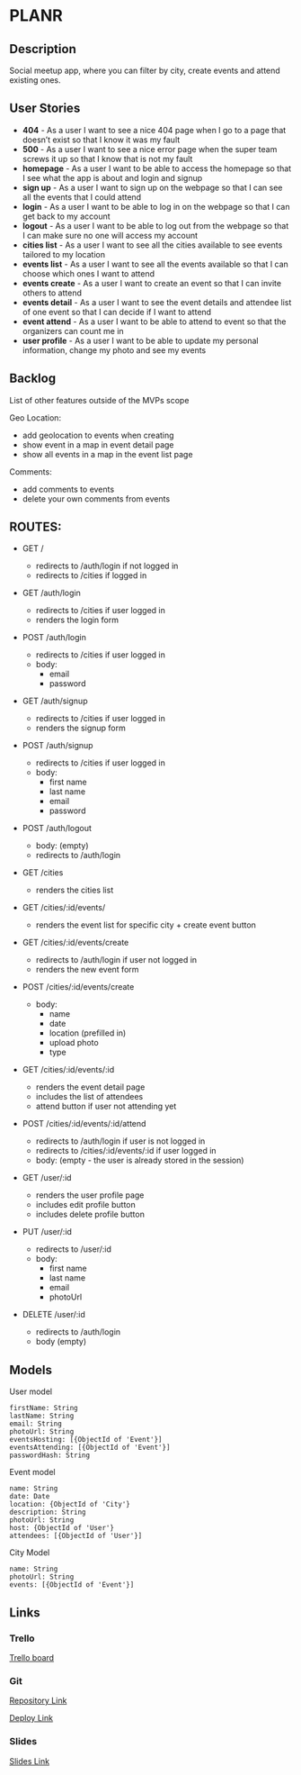 # PLANR

## Description

Social meetup app, where you can filter by city, create events and attend existing ones.
 
## User Stories

- **404** - As a user I want to see a nice 404 page when I go to a page that doesn’t exist so that I know it was my fault 
- **500** - As a user I want to see a nice error page when the super team screws it up so that I know that is not my fault
- **homepage** - As a user I want to be able to access the homepage so that I see what the app is about and login and signup
- **sign up** - As a user I want to sign up on the webpage so that I can see all the events that I could attend
- **login** - As a user I want to be able to log in on the webpage so that I can get back to my account
- **logout** - As a user I want to be able to log out from the webpage so that I can make sure no one will access my account
- **cities list** - As a user I want to see all the cities available to see events tailored to my location
- **events list** - As a user I want to see all the events available so that I can choose which ones I want to attend
- **events create** - As a user I want to create an event so that I can invite others to attend
- **events detail** - As a user I want to see the event details and attendee list of one event so that I can decide if I want to attend 
- **event attend** - As a user I want to be able to attend to event so that the organizers can count me in
- **user profile** - As a user I want to be able to update my personal information, change my photo and see my events

## Backlog

List of other features outside of the MVPs scope

Geo Location:
- add geolocation to events when creating
- show event in a map in event detail page
- show all events in a map in the event list page

Comments: 
- add comments to events
- delete your own comments from events


## ROUTES:

- GET /
  - redirects to /auth/login if not logged in
  - redirects to /cities if logged in

- GET /auth/login
  - redirects to /cities if user logged in
  - renders the login form
- POST /auth/login
  - redirects to /cities if user logged in
  - body:
    - email
    - password
- GET /auth/signup
  - redirects to /cities if user logged in
  - renders the signup form 
- POST /auth/signup
  - redirects to /cities if user logged in
  - body:
    - first name
    - last name
    - email
    - password
- POST /auth/logout
  - body: (empty)
  - redirects to /auth/login

- GET /cities
  - renders the cities list

- GET /cities/:id/events/
  - renders the event list for specific city + create event button
- GET /cities/:id/events/create
  - redirects to /auth/login if user not logged in
  - renders the new event form
- POST /cities/:id/events/create
  - body:
    - name
    - date
    - location (prefilled in)
    - upload photo
    - type

- GET /cities/:id/events/:id
  - renders the event detail page
  - includes the list of attendees
  - attend button if user not attending yet
- POST /cities/:id/events/:id/attend 
  - redirects to /auth/login if user is not logged in
  - redirects to /cities/:id/events/:id if user logged in
  - body: (empty - the user is already stored in the session)

- GET /user/:id
  - renders the user profile page
  - includes edit profile button
  - includes delete profile button
- PUT /user/:id
  - redirects to /user/:id 
  - body: 
    - first name
    - last name
    - email
    - photoUrl
- DELETE /user/:id
  - redirects to /auth/login 
  - body (empty)


## Models

User model
 
```
firstName: String
lastName: String
email: String
photoUrl: String
eventsHosting: [{ObjectId of 'Event'}]
eventsAttending: [{ObjectId of 'Event'}]
passwordHash: String
```

Event model

```
name: String
date: Date
location: {ObjectId of 'City'}
description: String
photoUrl: String
host: {ObjectId of 'User'}
attendees: [{ObjectId of 'User'}]
``` 

City Model

```
name: String
photoUrl: String
events: [{ObjectId of 'Event'}]
```


## Links

### Trello

[Trello board](https://trello.com/b/KESAW0Tq/project-m2-planr)

### Git

[Repository Link](https://github.com/willemprins93/project-m2-planr)

[Deploy Link](http://heroku.com)

### Slides

[Slides Link](https://www.figma.com/proto/6r1wKm6IAjQniRgHhxWQnm/Home-page?node-id=37%3A29&scaling=contain) 

